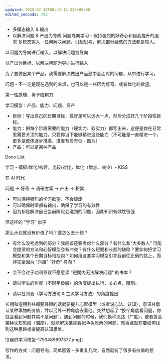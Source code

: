 ```yaml
---
updated: 2025-07-26T08:43:13.234+08:00
edited_seconds: 753
---
```


- 多模态输入 & 输出
- 以解决问题 & 产出为导向
问题导向学习 - 保持强烈的好奇心和自我提升的追求
多模态输入 - 任何解决问题，引起思考，解决部分疑惑的方法都是输入。

以问题为导向进行输入，以解决问题为导向

以产出为目标，以解决问题为导向进行输入

为了要做出某个产品，我需要解决做出产品途中会面对的问题，从中进行学习。

问题 - 不一定是现在遇到的麻烦，也可以是一些因为好奇、或者优化的欲望。

第一性原理、奥卡姆剃刀

学习模型：产品、能力、问题、资产
- 目标：写出自己的长期目标，最好是可以远大一点，然后分成好几个阶段性目标。
- 能力：把每个阶段需要的能力（硬实力、软实力）都写出来，这便是你在日常里需要关注的能力。只要你当下能够精进这些能力（不可能是一直精进一个，更多是整体逐步推进，进度有高有低 - 图片）
- 产品：可以是某种产品

Done List


学习 - 模板/优化/构建，比较/对比，优化（增加、减少）- KISS

在 AI 时代

问题 -> 好奇 -> 调研方案 -> 产出 -> 积累
- 可以保持强烈的学习欲望，不会颓废
- 可以确保时常都有输出，确保了学习的有效性
- 因为都是解决自己当前阶段会碰到的问题，因此知识有效性很强

但这样的 “学习” 似乎

那么计划就没有价值了吗？要怎么去计划？
- 有什么没考虑到的部分？我应该还要考虑什么部分？有什么和“大多数人” 可能会提倡的方法和心智模型会有冲突？有什么短期和长期的缺陷？要如何把学习模型和某个长期目标相挂钩？如何用这套学习模型引导我前往正确的路上，而非完全因为 “兴趣” “好奇” 导向？
- 会不会过于功利导致不愿意读 “短期内无法解决问题” 的书本？ 

- 请以学生的角度（不同年龄层）的角度提出执行、关心点、限制。
- 请以批判者（学习方法论 & 主流学习方法）的角度提出

长期和短期利益都要兼顾的话就要提升心智模型（或者说心法、认知），意识并承认某种事物的价值，并以另外一种角度去看他。突然想起了 “换个角度看问题，你就会看到问题其实不是问题”。遇到问题的时候，我们换种思路（广度），或者提高某种认知思维（深度），就能解决某些看似争执难解的问题，难得点就在要如何找到这种思路或者提高认知思维。

![[我的学习模型-1753489697377.png]]


写作的方式：问题导向，简单回答 - 多重复几次，自然就有了很多有价值的想法。